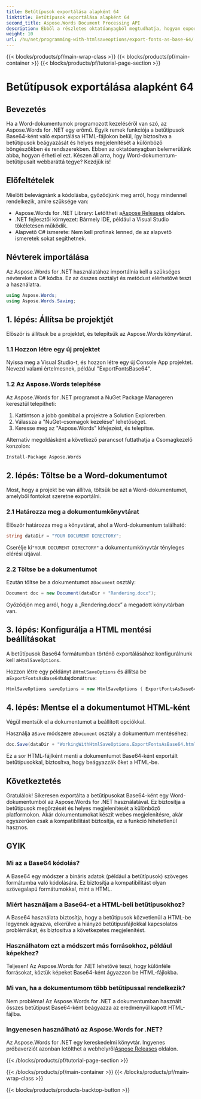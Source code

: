 ```yaml
---
title: Betűtípusok exportálása alapként 64
linktitle: Betűtípusok exportálása alapként 64
second_title: Aspose.Words Document Processing API
description: Ebből a részletes oktatóanyagból megtudhatja, hogyan exportálhat betűtípusokat Base64-ként az Aspose.Words for .NET használatával. Győződjön meg arról, hogy a betűtípusok be vannak ágyazva és megfelelően jelennek meg a HTML-fájlokban.
weight: 10
url: /hu/net/programming-with-htmlsaveoptions/export-fonts-as-base-64/
---
```


{{< blocks/products/pf/main-wrap-class >}}
{{< blocks/products/pf/main-container >}}
{{< blocks/products/pf/tutorial-page-section >}}

# Betűtípusok exportálása alapként 64

## Bevezetés

Ha a Word-dokumentumok programozott kezeléséről van szó, az Aspose.Words for .NET egy erőmű. Egyik remek funkciója a betűtípusok Base64-ként való exportálása HTML-fájlokon belül, így biztosítva a betűtípusok beágyazását és helyes megjelenítését a különböző böngészőkben és rendszerekben. Ebben az oktatóanyagban belemerülünk abba, hogyan érheti el ezt. Készen áll arra, hogy Word-dokumentum-betűtípusait webbaráttá tegye? Kezdjük is!

## Előfeltételek

Mielőtt belevágnánk a kódolásba, győződjünk meg arról, hogy mindennel rendelkezik, amire szüksége van:

-  Aspose.Words for .NET Library: Letöltheti a[Aspose Releases](https://releases.aspose.com/words/net/) oldalon.
- .NET fejlesztői környezet: Bármely IDE, például a Visual Studio tökéletesen működik.
- Alapvető C# ismerete: Nem kell profinak lenned, de az alapvető ismeretek sokat segíthetnek.

## Névterek importálása

Az Aspose.Words for .NET használatához importálnia kell a szükséges névtereket a C# kódba. Ez az összes osztályt és metódust elérhetővé teszi a használatra.

```csharp
using Aspose.Words;
using Aspose.Words.Saving;
```

## 1. lépés: Állítsa be projektjét

Először is állítsuk be a projektet, és telepítsük az Aspose.Words könyvtárat.

### 1.1 Hozzon létre egy új projektet

Nyissa meg a Visual Studio-t, és hozzon létre egy új Console App projektet. Nevezd valami értelmesnek, például "ExportFontsBase64".

### 1.2 Az Aspose.Words telepítése

Az Aspose.Words for .NET programot a NuGet Package Manageren keresztül telepítheti:

1. Kattintson a jobb gombbal a projektre a Solution Explorerben.
2. Válassza a "NuGet-csomagok kezelése" lehetőséget.
3. Keresse meg az "Aspose.Words" kifejezést, és telepítse.

Alternatív megoldásként a következő parancsot futtathatja a Csomagkezelő konzolon:

```sh
Install-Package Aspose.Words
```

## 2. lépés: Töltse be a Word-dokumentumot

Most, hogy a projekt be van állítva, töltsük be azt a Word-dokumentumot, amelyből fontokat szeretne exportálni.

### 2.1 Határozza meg a dokumentumkönyvtárat

Először határozza meg a könyvtárat, ahol a Word-dokumentum található:

```csharp
string dataDir = "YOUR DOCUMENT DIRECTORY";
```

 Cserélje ki`"YOUR DOCUMENT DIRECTORY"` a dokumentumkönyvtár tényleges elérési útjával.

### 2.2 Töltse be a dokumentumot

 Ezután töltse be a dokumentumot a`Document` osztály:

```csharp
Document doc = new Document(dataDir + "Rendering.docx");
```

Győződjön meg arról, hogy a „Rendering.docx” a megadott könyvtárban van.

## 3. lépés: Konfigurálja a HTML mentési beállításokat

 A betűtípusok Base64 formátumban történő exportálásához konfigurálnunk kell a`HtmlSaveOptions`.


 Hozzon létre egy példányt a`HtmlSaveOptions` és állítsa be a`ExportFontsAsBase64`tulajdonát`true`:

```csharp
HtmlSaveOptions saveOptions = new HtmlSaveOptions { ExportFontsAsBase64 = true };
```

## 4. lépés: Mentse el a dokumentumot HTML-ként

Végül mentsük el a dokumentumot a beállított opciókkal.


 Használja a`Save` módszere a`Document` osztály a dokumentum mentéséhez:

```csharp
doc.Save(dataDir + "WorkingWithHtmlSaveOptions.ExportFontsAsBase64.html", saveOptions);
```

Ez a sor HTML-fájlként menti a dokumentumot Base64-ként exportált betűtípusokkal, biztosítva, hogy beágyazzák őket a HTML-be.

## Következtetés

Gratulálok! Sikeresen exportálta a betűtípusokat Base64-ként egy Word-dokumentumból az Aspose.Words for .NET használatával. Ez biztosítja a betűtípusok megőrzését és helyes megjelenítését a különböző platformokon. Akár dokumentumokat készít webes megjelenítésre, akár egyszerűen csak a kompatibilitást biztosítja, ez a funkció hihetetlenül hasznos.

## GYIK

### Mi az a Base64 kódolás?
A Base64 egy módszer a bináris adatok (például a betűtípusok) szöveges formátumba való kódolására. Ez biztosítja a kompatibilitást olyan szövegalapú formátumokkal, mint a HTML.

### Miért használjam a Base64-et a HTML-beli betűtípusokhoz?
A Base64 használata biztosítja, hogy a betűtípusok közvetlenül a HTML-be legyenek ágyazva, elkerülve a hiányzó betűtípusfájlokkal kapcsolatos problémákat, és biztosítva a következetes megjelenítést.

### Használhatom ezt a módszert más forrásokhoz, például képekhez?
Teljesen! Az Aspose.Words for .NET lehetővé teszi, hogy különféle forrásokat, köztük képeket Base64-ként ágyazzon be HTML-fájlokba.

### Mi van, ha a dokumentumom több betűtípussal rendelkezik?
Nem probléma! Az Aspose.Words for .NET a dokumentumban használt összes betűtípust Base64-ként beágyazza az eredményül kapott HTML-fájlba.

### Ingyenesen használható az Aspose.Words for .NET?
 Az Aspose.Words for .NET egy kereskedelmi könyvtár. Ingyenes próbaverziót azonban letölthet a webhelyről[Aspose Releases](https://releases.aspose.com/) oldalon.

{{< /blocks/products/pf/tutorial-page-section >}}

{{< /blocks/products/pf/main-container >}}
{{< /blocks/products/pf/main-wrap-class >}}

{{< blocks/products/products-backtop-button >}}
